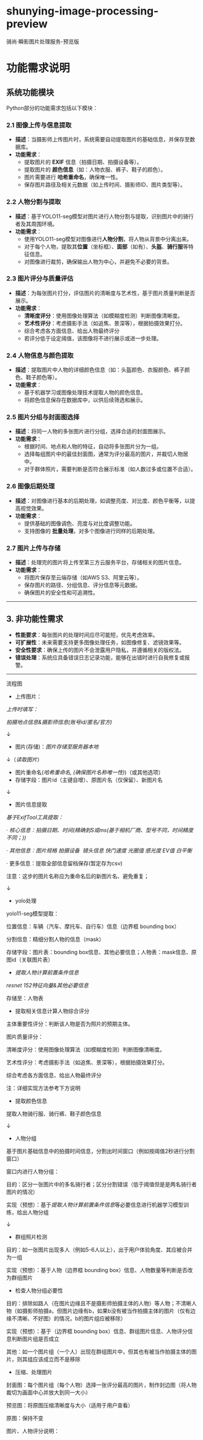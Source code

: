 # shunying-image-processing-preview
骑尚·瞬影图片处理服务-预览版


# 功能需求说明

## **系统功能模块**

Python部分的功能需求包括以下模块：

### **2.1 图像上传与信息提取**

- **描述**：当摄影师上传图片时，系统需要自动提取图片的基础信息，并保存至数据库。
- **功能需求**：
    - 提取图片的 **EXIF** 信息（拍摄日期、拍摄设备等）。
    - 提取图片的 **颜色信息**（如：人物衣服、裤子、鞋子的颜色）。
    - 图片需要进行 **哈希重命名**，确保唯一性。
    - 保存图片路径及相关元数据（如上传时间、摄影师ID、图片类型等）。

### **2.2 人物分割与提取**

- **描述**：基于YOLO11-seg模型对图片进行人物分割与提取，识别图片中的骑行者及其周围环境。
- **功能需求**：
    - 使用YOLO11-seg模型对图像进行**人物分割**，将人物从背景中分离出来。
    - 对于每个人物，提取其**位置**（坐标框）、**面部**（如有）、**头盔**、**骑行服**等特征信息。
    - 对图像进行裁剪，确保输出人物为中心，并避免不必要的背景。

### **2.3 图片评分与质量评估**

- **描述**：为每张图片打分，评估图片的清晰度与艺术性，基于图片质量判断是否展示。
- **功能需求**：
    - **清晰度评分**：使用图像处理算法（如模糊度检测）判断图像清晰度。
    - **艺术性评分**：考虑摄影手法（如追焦、景深等），根据拍摄效果打分。
    - 综合考虑各方面信息、给出人物最终评分
    - 若评分低于设定阈值，该图像将不进行展示或进一步处理。
    

### **2.4 人物信息与颜色提取**

- **描述**：提取图片中人物的详细颜色信息（如：头盔颜色、衣服颜色、裤子颜色、鞋子颜色等）。
- **功能需求**：
    - 基于机器学习或图像处理技术提取人物的颜色信息。
    - 将颜色信息保存在数据库中，以供后续筛选和展示。

### **2.5 图片分组与封面图选择**

- **描述**：将同一人物的多张图片进行分组，选择合适的封面图展示。
- **功能需求**：
    - 根据时间、地点和人物的特征，自动将多张图片分为一组。
    - 选择每组图片中的最佳封面图，通常为评分最高的图片，并裁切人物居中。
    - 对于群体照片，需要判断是否符合展示标准（如人数过多或位置不合适）。

### **2.6 图像后期处理**

- **描述**：对图像进行基本的后期处理，如调整亮度、对比度、颜色平衡等，以提高视觉效果。
- **功能需求**：
    - 提供基础的图像调色、亮度与对比度调整功能。
    - 支持图像的 **批量处理**，对多个图像进行同样的后期处理。

### **2.7 图片上传与存储**

- **描述**：处理完的图片将上传至第三方云服务平台，存储相关的图片信息。
- **功能需求**：
    - 将图片保存至云端存储（如AWS S3、阿里云等）。
    - 保存图片的路径、分组信息、评分信息等元数据。
    - 确保图片的安全性和可追溯性。

---

## **3. 非功能性需求**

- **性能要求**：每张图片的处理时间应尽可能短，优先考虑效率。
- **可扩展性**：未来需要支持更多图像处理任务，如图像修复、滤镜效果等。
- **安全性要求**：确保上传的图片不会泄露用户隐私，并遵循相关的版权法。
- **错误处理**：系统应具备错误日志记录功能，能够在出错时进行自我修复或报警。

---

流程图

- 上传图片：

*上传时填写：*

*拍摄地点信息&摄影师信息(账号id/匿名/官方)*

↓

- 图片(存储)：*图片存储至服务器本地*

↓（*读取图片*）

- 图片重命名(*哈希重命名, (确保图片名称唯一性)*)（或其他选项）
- 存储字段：图片id（主键自增）、原图片名（仅保留）、新图片名

↓

- 图片信息提取

*基于ExifTool工具提取：*

*· 核心信息：拍摄日期、时间(精确到S或ms(基于相机厂商、型号不同，时间精度不同；))*

*· 其他信息：图片规格 拍摄设备  镜头信息 快门速度 光圈值 感光度 EV值 白平衡*

· 更多信息：提取全部信息留档保存(暂定存为csv)

注意：这步的图片名称应为重命名后的新图片名、避免重复；

↓

- yolo处理

yolo11-seg模型提取： 

位置信息：车辆（汽车、摩托车、自行车）信息（边界框 bounding box）

分割信息：精细分割人物的信息（mask）

存储字段：图片表：bounding box信息、其他必要信息；人物表：mask信息、原图id（关联图片表）

- *提取人物计算前置条件信息*

*resnet 152特征向量&其他必要信息*

存储至：人物表

- 提取相关信息计算人物综合评分

主体重要性评分：判断该人物是否为照片的预期主体。

图片质量评分：

清晰度评分：使用图像处理算法（如模糊度检测）判断图像清晰度。

艺术性评分：考虑摄影手法（如追焦、景深等），根据拍摄效果打分。

综合考虑各方面信息、给出人物最终评分

注：详细实现方法参考下方说明

- 提取颜色信息

提取人物骑行服、骑行裤、鞋子颜色信息

↓

- 人物分组

基于图片基础信息中的拍摄时间信息，分割出时间窗口（例如按阈值2秒进行分割窗口）

窗口内进行人物分组：

目的：区分一张图片中的多名骑行者；区分分割错误（低于阈值但是是两名骑行者图片的情况）

实现（预想）：基于*提取人物计算前置条件信息*等必要信息进行机器学习模型训练，给出人物分组

↓

- 群组照片检测

目的：如一张图片出现多人（例如5-6人以上），出于用户体验角度、其应被合并为一组

实现（预想）：基于人物（边界框 bounding box）信息、人物数量等判断是否改为群组图片

- 检查人物分组必要性

目的：排除如路人（在图片边缘且不是摄影师拍摄主体的人物）等人物；不清晰人物（如摄影师拍摄a，但图片边缘有b，如果b没有被当作拍摄主体的图片（仅有边缘不清晰、不好图）的情况，b的图片组应被移除）

实现（预想）：基于（边界框 bounding box）信息、群组图片信息、人物评分信息判断图片组是否成立

其他：如一个图片组（一个人）出现在群组图片中，但其也有被当作拍摄主体的图片，则其组应该成立而不是移除

- 压缩、处理图片

封面图：每个图片组（每个人物）选择一张评分最高的图片，制作封边图（将人物裁切为画面中心并放大到同一大小）

预览图：将原图压缩清晰度与大小（适用于用户查看）

原图：保持不变

图片、人物评分说明：

